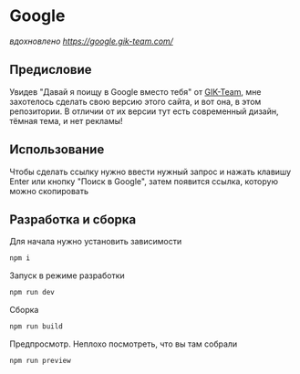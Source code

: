 # Google

_вдохновлено https://google.gik-team.com/_

## Предисловие

Увидев "Давай я поищу в Google вместо тебя" от [GIK-Team](https://gik-team.com/), мне захотелось сделать свою версию этого сайта, и вот она, в этом репозитории. В отличии от их версии тут есть современный дизайн, тёмная тема, и нет рекламы!

## Использование

Чтобы сделать ссылку нужно ввести нужный запрос и нажать клавишу Enter или кнопку "Поиск в Google", затем появится ссылка, которую можно скопировать

## Разработка и сборка

Для начала нужно установить зависимости

```bash
npm i
```

Запуск в режиме разработки

```bash
npm run dev
```

Cборка

```bash
npm run build
```

Предпросмотр. Неплохо посмотреть, что вы там собрали

```bash
npm run preview
```
